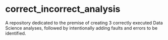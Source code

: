 # correct_incorrect_analysis
A repository dedicated to the premise of creating 3 correctly executed Data Science analyses, followed by intentionally adding faults and errors to be identified. 
